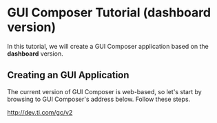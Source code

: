 # GUI Composer Tutorial (dashboard version)

In this tutorial, we will create a GUI Composer application based on the __dashboard__ version.

## Creating an GUI Application

The current version of GUI Composer is web-based, so let's start by browsing to GUI Composer's address below. Follow these steps.

http://dev.ti.com/gc/v2


